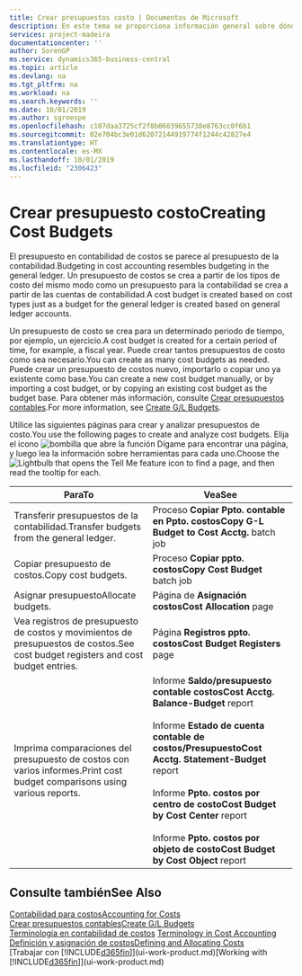 ```yaml
---
title: Crear presupuestos costo | Documentos de Microsoft
description: En este tema se proporciona información general sobre dónde crear y analizar presupuestos de costos.
services: project-madeira
documentationcenter: ''
author: SorenGP
ms.service: dynamics365-business-central
ms.topic: article
ms.devlang: na
ms.tgt_pltfrm: na
ms.workload: na
ms.search.keywords: ''
ms.date: 10/01/2019
ms.author: sgroespe
ms.openlocfilehash: c107daa3725cf2f8b06039655738e8763cc0f6b1
ms.sourcegitcommit: 02e704bc3e01d62072144919774f1244c42827e4
ms.translationtype: HT
ms.contentlocale: es-MX
ms.lasthandoff: 10/01/2019
ms.locfileid: "2306423"
---
```

# <a name="creating-cost-budgets"></a><span data-ttu-id="98be3-103">Crear presupuesto costo</span><span class="sxs-lookup"><span data-stu-id="98be3-103">Creating Cost Budgets</span></span>
<span data-ttu-id="98be3-104">El presupuesto en contabilidad de costos se parece al presupuesto de la contabilidad.</span><span class="sxs-lookup"><span data-stu-id="98be3-104">Budgeting in cost accounting resembles budgeting in the general ledger.</span></span> <span data-ttu-id="98be3-105">Un presupuesto de costos se crea a partir de los tipos de costo del mismo modo como un presupuesto para la contabilidad se crea a partir de las cuentas de contabilidad.</span><span class="sxs-lookup"><span data-stu-id="98be3-105">A cost budget is created based on cost types just as a budget for the general ledger is created based on general ledger accounts.</span></span>  

<span data-ttu-id="98be3-106">Un presupuesto de costo se crea para un determinado periodo de tiempo, por ejemplo, un ejercicio.</span><span class="sxs-lookup"><span data-stu-id="98be3-106">A cost budget is created for a certain period of time, for example, a fiscal year.</span></span> <span data-ttu-id="98be3-107">Puede crear tantos presupuestos de costo como sea necesario.</span><span class="sxs-lookup"><span data-stu-id="98be3-107">You can create as many cost budgets as needed.</span></span> <span data-ttu-id="98be3-108">Puede crear un presupuesto de costos nuevo, importarlo o copiar uno ya existente como base.</span><span class="sxs-lookup"><span data-stu-id="98be3-108">You can create a new cost budget manually, or by importing a cost budget, or by copying an existing cost budget as the budget base.</span></span> <span data-ttu-id="98be3-109">Para obtener más información, consulte [Crear presupuestos contables](finance-how-create-budgets.md).</span><span class="sxs-lookup"><span data-stu-id="98be3-109">For more information, see [Create G/L Budgets](finance-how-create-budgets.md).</span></span>

<span data-ttu-id="98be3-110">Utilice las siguientes páginas para crear y analizar presupuestos de costo.</span><span class="sxs-lookup"><span data-stu-id="98be3-110">You use the following pages to create and analyze cost budgets.</span></span> <span data-ttu-id="98be3-111">Elija el icono ![bombilla que abre la función Dígame](media/ui-search/search_small.png "Dígame que desea hacer") para encontrar una página, y luego lea la información sobre herramientas para cada uno.</span><span class="sxs-lookup"><span data-stu-id="98be3-111">Choose the ![Lightbulb that opens the Tell Me feature](media/ui-search/search_small.png "Tell me what you want to do") icon to find a page, and then read the tooltip for each.</span></span>

|<span data-ttu-id="98be3-112">Para</span><span class="sxs-lookup"><span data-stu-id="98be3-112">To</span></span>|<span data-ttu-id="98be3-113">Vea</span><span class="sxs-lookup"><span data-stu-id="98be3-113">See</span></span>|  
|--------|---------|  
|<span data-ttu-id="98be3-114">Transferir presupuestos de la contabilidad.</span><span class="sxs-lookup"><span data-stu-id="98be3-114">Transfer budgets from the general ledger.</span></span>|<span data-ttu-id="98be3-115">Proceso **Copiar Ppto. contable en Ppto. costos**</span><span class="sxs-lookup"><span data-stu-id="98be3-115">**Copy G-L Budget to Cost Acctg.** batch job</span></span>|  
|<span data-ttu-id="98be3-116">Copiar presupuesto de costos.</span><span class="sxs-lookup"><span data-stu-id="98be3-116">Copy cost budgets.</span></span>|<span data-ttu-id="98be3-117">Proceso **Copiar ppto. costos**</span><span class="sxs-lookup"><span data-stu-id="98be3-117">**Copy Cost Budget** batch job</span></span>|  
|<span data-ttu-id="98be3-118">Asignar presupuesto</span><span class="sxs-lookup"><span data-stu-id="98be3-118">Allocate budgets.</span></span>|<span data-ttu-id="98be3-119">Página de **Asignación costos**</span><span class="sxs-lookup"><span data-stu-id="98be3-119">**Cost Allocation** page</span></span>|  
|<span data-ttu-id="98be3-120">Vea registros de presupuesto de costos y movimientos de presupuestos de costos.</span><span class="sxs-lookup"><span data-stu-id="98be3-120">See cost budget registers and cost budget entries.</span></span>|<span data-ttu-id="98be3-121">Página **Registros ppto. costos**</span><span class="sxs-lookup"><span data-stu-id="98be3-121">**Cost Budget Registers** page</span></span>|  
|<span data-ttu-id="98be3-122">Imprima comparaciones del presupuesto de costos con varios informes.</span><span class="sxs-lookup"><span data-stu-id="98be3-122">Print cost budget comparisons using various reports.</span></span>|<span data-ttu-id="98be3-123">Informe **Saldo/presupuesto contable costos**</span><span class="sxs-lookup"><span data-stu-id="98be3-123">**Cost Acctg. Balance-Budget** report</span></span><br /><br /> <span data-ttu-id="98be3-124">Informe **Estado de cuenta contable de costos/Presupuesto**</span><span class="sxs-lookup"><span data-stu-id="98be3-124">**Cost Acctg. Statement-Budget** report</span></span><br /><br /> <span data-ttu-id="98be3-125">Informe **Ppto. costos por centro de costo**</span><span class="sxs-lookup"><span data-stu-id="98be3-125">**Cost Budget by Cost Center** report</span></span><br /><br /> <span data-ttu-id="98be3-126">Informe **Ppto. costos por objeto de costo**</span><span class="sxs-lookup"><span data-stu-id="98be3-126">**Cost Budget by Cost Object** report</span></span>|  

## <a name="see-also"></a><span data-ttu-id="98be3-127">Consulte también</span><span class="sxs-lookup"><span data-stu-id="98be3-127">See Also</span></span>  
[<span data-ttu-id="98be3-128">Contabilidad para costos</span><span class="sxs-lookup"><span data-stu-id="98be3-128">Accounting for Costs</span></span>](finance-manage-cost-accounting.md)  
[<span data-ttu-id="98be3-129">Crear presupuestos contables</span><span class="sxs-lookup"><span data-stu-id="98be3-129">Create G/L Budgets</span></span>](finance-how-create-budgets.md)  
<span data-ttu-id="98be3-130">[Terminología en contabilidad de costos](finance-terminology-in-cost-accounting.md) </span><span class="sxs-lookup"><span data-stu-id="98be3-130">[Terminology in Cost Accounting](finance-terminology-in-cost-accounting.md) </span></span>  
[<span data-ttu-id="98be3-131">Definición y asignación de costos</span><span class="sxs-lookup"><span data-stu-id="98be3-131">Defining and Allocating Costs</span></span>](finance-define-and-allocate-costs.md)  
<span data-ttu-id="98be3-132">[Trabajar con [!INCLUDE[d365fin](includes/d365fin_md.md)]](ui-work-product.md)</span><span class="sxs-lookup"><span data-stu-id="98be3-132">[Working with [!INCLUDE[d365fin](includes/d365fin_md.md)]](ui-work-product.md)</span></span>
